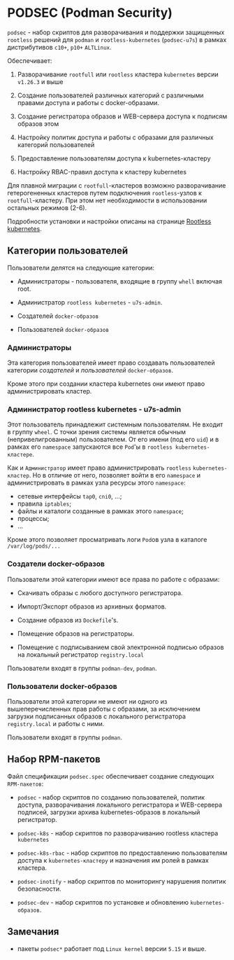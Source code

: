 # PODSEC (Podman Security)

`podsec` - набор скриптов для разворачивания и поддержки защищенных `rootless` решений для `podman` и `rootless-kubernetes` (`podsec-u7s`)  в рамках дистрибутивов `c10+`, `p10+` `ALTLinux`.


Обеспечивает:

1. Разворачивание `rootfull` или `rootless` кластера `kubernetes` версии `v1.26.3` и выше
 
2. Создание пользователей различных категорий  с различными правами доступа и работы с docker-образами.

3. Создание регистратора образов и WEB-сервера доступа к подписям образов
 этом
4. Настройку политик доступа и работы с образами для различных категорий пользователей

5. Предоставление пользователям доступа к kubernetes-кластеру

6. Настройку RBAC-правил доступа к кластеру kubernetes

Для плавной миграции с `rootfull`-кластеров 
возможно разворачивание гетерогененных кластеров путем подключения `rootless`-узлов к `rootfull`-кластеру.
При этом нет необходимости в использовании остальных режимов (2-6).

Подробности установки и настройки описаны на странице [Rootless kubernetes](https://www.altlinux.org/Rootless_kubernetes).

## Категории пользователей

Пользователи делятся на следующие категории:

- Администраторы  - пользователя, входящие в группу `whell` включая root.

- Администратор `rootless kubernetes` - `u7s-admin`.

- Создателей `docker-образов`

- Пользователей `docker-образов`

### Администраторы

Эта категория пользователей имеет право создавать пользователей категории *создателей* и *пользователей* `docker-образов`.

Кроме этого при создании кластера kubernetes они имеют право администрировать кластер.

### Администратор rootless kubernetes - u7s-admin

Этот пользователь принадлежит системным пользователям.
Не входит в группу `wheel`. С точки зрения системы является обычным (непривелигрованным) пользователем.
От его имени (под его `uid`) и в рамках его `namespace` запускаются все `Pod`'ы в `rootless kubernetes-кластере`.

Как и `Администратор` имеет право администрировать `rootless` `kubernetes-кластер`.
Но в отличие от него, позволяет войти в его `namespace` и администрировать в рамках узла ресурсы этого `namespace`:
- сетевые интерфейсы `tap0`, `cni0`, ...;
- правила `iptables`;
- файлы и каталоги созданные в рамках этого `namespace`;
- процессы;
- ...

Кроме этого позволяет просматривать логи `Pod`ов узла в каталоге `/var/log/pods/...`


### Создатели docker-образов

Пользователи этой категории имеют все права по работе с образами:

- Скачивать образы с любого доступного регистратора.

- Импорт/Экспорт образов из архивных форматов.

- Создание образов из `Dockefile`'s.

- Помещение образов на регистраторы.

- Помещение с подписыванием свой электронной подписью образов на локальный регистратор `registry.local`

Пользователи входят в группы `podman-dev`, `podman`.

### Пользователи docker-образов

Пользователи этой категории не имеют ни одного из вышеперечисленных прав работы с образами, за исключением загрузки подписанных образов с локального регистратора `registry.local` и работы с ними.

Пользователи входят в группы `podman`.

## Набор RPM-пакетов

Файл спецификации `podsec.spec` обеспечивает создание следующих `RPM-пакетов`:

- `podsec` - набор скриптов по созданию пользователей, политик доступа, разворачивания локального регистратора и WEB-сервера подписей, загрузки архива kubernetes-образов в локальный регистратор.

- `podsec-k8s` - набор скриптов по разворачиванию rootless кластера `kubernetes`

- `podsec-k8s-rbac` - набор скриптов по предоставлению пользователям доступа к `kubernetes-кластеру` и назначения им ролей в рамках кластера.

- `podsec-inotify` - набор скриптов по мониторингу нарушения политик безопасности.

- `podsec-dev` - набор скриптов по уcтановке и обновлению `kubernetes-образов`.



## Замечания

- пакеты `podsec*` работает под `Linux kernel` версии `5.15` и выше.
